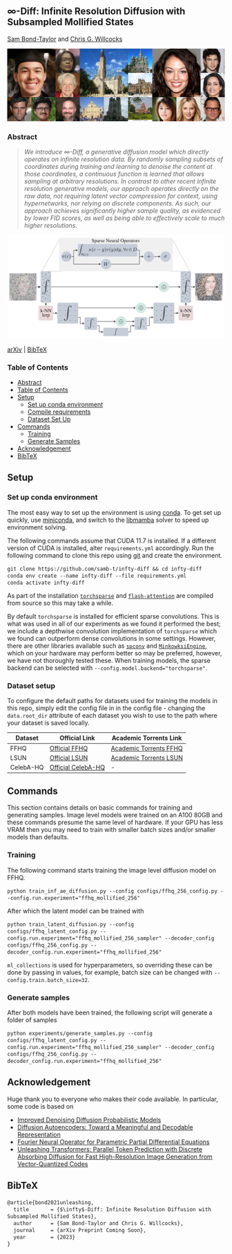 ## $\infty$-Diff: Infinite Resolution Diffusion with Subsampled Mollified States
[Sam Bond-Taylor](https://samb-t.github.io/) and [Chris G. Willcocks](https://cwkx.github.io/)

![front_page_sample](assets/samples.jpg)

### Abstract
>   *We introduce ∞-Diff, a generative diffusion model which directly operates on infinite resolution data. By randomly sampling subsets of coordinates during training and learning to denoise the content at those coordinates, a continuous function is learned that allows sampling at arbitrary resolutions. In contrast to other recent infinite resolution generative models, our approach operates directly on the raw data, not requiring latent vector compression for context, using hypernetworks, nor relying on discrete components. As such, our approach achieves significantly higher sample quality, as evidenced by lower FID scores, as well as being able to effectively scale to much higher resolutions.*

![front_page_diagram](assets/diagram.png)

[arXiv](https://arxiv.org) | [BibTeX](#bibtex)

### Table of Contents

- [Abstract](#abstract)
- [Table of Contents](#table-of-contents)
- [Setup](#setup)
  - [Set up conda environment](#set-up-conda-environment)
  - [Compile requirements](#compile-requirements)
  - [Dataset Set Up](#dataset-setup)
- [Commands](#commands)
  - [Training](#training)
  - [Generate Samples](#generate-samples)
- [Acknowledgement](#acknowledgement)
- [BibTeX](#bibtex)

## Setup

### Set up conda environment
The most easy way to set up the environment is using [conda](https://docs.conda.io/en/latest/). To get set up quickly, use [miniconda](https://docs.conda.io/en/latest/miniconda.html), and switch to the [libmamba](https://www.anaconda.com/blog/a-faster-conda-for-a-growing-community) solver to speed up environment solving.

The following commands assume that CUDA 11.7 is installed. If a different version of CUDA is installed, alter `requirements.yml` accordingly. Run the following command to clone this repo using [git](https://git-scm.com/book/en/v2/Getting-Started-Installing-Git) and create the environment.

```
git clone https://github.com/samb-t/infty-diff && cd infty-diff
conda env create --name infty-diff --file requirements.yml
conda activate infty-diff
```

As part of the installation [`torchsparse`](https://github.com/mit-han-lab/torchsparse) and [`flash-attention`](https://github.com/HazyResearch/flash-attention) are compiled from source so this may take a while.

By default `torchsparse` is installed for efficient sparse convolutions. This is what was used in all of our experiments as we found it performed the best; we include a depthwise convolution implementation of `torchsparse` which we found can outperform dense convolutions in some settings. However, there are other libraries available such as [`spconv`](https://github.com/traveller59/spconv) and [`MinkowksiEngine`](https://github.com/NVIDIA/MinkowskiEngine), which on your hardware may perform better so may be preferred, however, we have not thoroughly tested these. When training models, the sparse backend can be selected with `--config.model.backend="torchsparse"`.

### Dataset setup
To configure the default paths for datasets used for training the models in this repo, simply edit the config file in in the config file - changing the `data.root_dir` attribute of each dataset you wish to use to the path where your dataset is saved locally.


| Dataset   | Official Link                                                                | Academic Torrents Link |
| --------- | ---------------------------------------------------------------------------- |------------------------|
| FFHQ      | [Official FFHQ](https://github.com/NVlabs/ffhq-dataset)                      | [Academic Torrents FFHQ](https://academictorrents.com/details/1c1e60f484e911b564de6b4d8b643e19154d5809) |
| LSUN      | [Official LSUN](https://github.com/fyu/lsun)                                 | [Academic Torrents LSUN](https://academictorrents.com/details/c53c374bd6de76da7fe76ed5c9e3c7c6c691c489) |
| CelebA-HQ | [Official CelebA-HQ](https://github.com/tkarras/progressive_growing_of_gans) | - |


## Commands
This section contains details on basic commands for training and generating samples. Image level models were trained on an A100 80GB and these commands presume the same level of hardware. If your GPU has less VRAM then you may need to train with smaller batch sizes and/or smaller models than defaults.

### Training
The following command starts training the image level diffusion model on FFHQ.
```
python train_inf_ae_diffusion.py --config configs/ffhq_256_config.py --config.run.experiment="ffhq_mollified_256"
```

After which the latent model can be trained with
```
python train_latent_diffusion.py --config configs/ffhq_latent_config.py --config.run.experiment="ffhq_mollified_256_sampler" --decoder_config configs/ffhq_256_config.py --decoder_config.run.experiment="ffhq_mollified_256"
```

`ml_collections` is used for hyperparameters, so overriding these can be done by passing in values, for example, batch size can be changed with `--config.train.batch_size=32`.

### Generate samples
After both models have been trained, the following script will generate a folder of samples
```
python experiments/generate_samples.py --config configs/ffhq_latent_config.py --config.run.experiment="ffhq_mollified_256_sampler" --decoder_config configs/ffhq_256_config.py --decoder_config.run.experiment="ffhq_mollified_256"
```

## Acknowledgement
Huge thank you to everyone who makes their code available. In particular, some code is based on
- [Improved Denoising Diffusion Probabilistic Models](https://github.com/openai/improved-diffusion)
- [Diffusion Autoencoders: Toward a Meaningful and Decodable Representation](https://github.com/phizaz/diffae)
- [Fourier Neural Operator for Parametric Partial Differential Equations](https://github.com/zongyi-li/fourier_neural_operator)
- [Unleashing Transformers: Parallel Token Prediction with Discrete Absorbing Diffusion for Fast High-Resolution Image Generation from Vector-Quantized Codes](https://github.com/samb-t/unleashing-transformers)

## BibTeX
```
@article{bond2021unleashing,
  title       = {$\infty$-Diff: Infinite Resolution Diffusion with Subsampled Mollified States},
  author      = {Sam Bond-Taylor and Chris G. Willcocks},
  journal     = {arXiv Preprint Coming Soon},
  year        = {2023}
}
```
